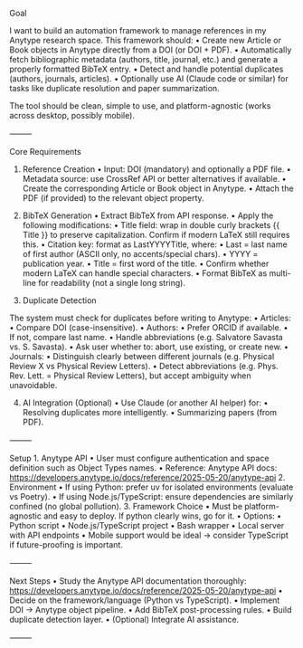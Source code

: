 Goal

I want to build an automation framework to manage references in my Anytype research space. This framework should:
	•	Create new Article or Book objects in Anytype directly from a DOI (or DOI + PDF).
	•	Automatically fetch bibliographic metadata (authors, title, journal, etc.) and generate a properly formatted BibTeX entry.
	•	Detect and handle potential duplicates (authors, journals, articles).
	•	Optionally use AI (Claude code or similar) for tasks like duplicate resolution and paper summarization.

The tool should be clean, simple to use, and platform-agnostic (works across desktop, possibly mobile).

⸻

Core Requirements

1. Reference Creation
	•	Input: DOI (mandatory) and optionally a PDF file.
	•	Metadata source: use CrossRef API or better alternatives if available.
	•	Create the corresponding Article or Book object in Anytype.
	•	Attach the PDF (if provided) to the relevant object property.

2. BibTeX Generation
	•	Extract BibTeX from API response.
	•	Apply the following modifications:
        •	Title field: wrap in double curly brackets {{ Title }} to preserve capitalization. Confirm if modern LaTeX still requires this.
        •	Citation key: format as LastYYYYTitle, where:
        •	Last = last name of first author (ASCII only, no accents/special chars).
        •	YYYY = publication year.
        •	Title = first word of the title.
	•	Confirm whether modern LaTeX can handle special characters.
	•	Format BibTeX as multi-line for readability (not a single long string).

3. Duplicate Detection

The system must check for duplicates before writing to Anytype:
	•	Articles:
	    •	Compare DOI (case-insensitive).
	•	Authors:
        •	Prefer ORCID if available.
        •	If not, compare last name.
        •	Handle abbreviations (e.g. Salvatore Savasta vs. S. Savasta).
        •	Ask user whether to: abort, use existing, or create new.
	•	Journals:
        •	Distinguish clearly between different journals (e.g. Physical Review X vs Physical Review Letters).
        •	Detect abbreviations (e.g. Phys. Rev. Lett. = Physical Review Letters), but accept ambiguity when unavoidable.

4. AI Integration (Optional)
	•	Use Claude (or another AI helper) for:
	•	Resolving duplicates more intelligently.
	•	Summarizing papers (from PDF).

⸻

Setup
	1.	Anytype API
        •	User must configure authentication and space definition such as Object Types names.
        •	Reference: Anytype API docs: https://developers.anytype.io/docs/reference/2025-05-20/anytype-api
	2.	Environment
        •	If using Python: prefer uv for isolated environments (evaluate vs Poetry).
        •	If using Node.js/TypeScript: ensure dependencies are similarly confined (no global pollution).
	3.	Framework Choice
        •	Must be platform-agnostic and easy to deploy. If python clearly wins, go for it.
        •	Options:
            •	Python script
            •	Node.js/TypeScript project
            •	Bash wrapper
            •	Local server with API endpoints
        •	Mobile support would be ideal → consider TypeScript if future-proofing is important.

⸻

Next Steps
	•	Study the Anytype API documentation thoroughly: https://developers.anytype.io/docs/reference/2025-05-20/anytype-api
	•	Decide on the framework/language (Python vs TypeScript).
	•	Implement DOI → Anytype object pipeline.
	•	Add BibTeX post-processing rules.
	•	Build duplicate detection layer.
	•	(Optional) Integrate AI assistance.

⸻
